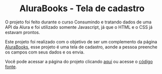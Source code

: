 <h1 align = "center">AluraBooks - Tela de cadastro</h1>

<p>O projeto foi feito durante o curso Consumindo e tratando dados de uma API da Alura e foi utilizado somente Javascript, já que o HTML e o CSS já estavam prontos.</p> 
<p>Este projeto foi realizado com o objetivo de ser um complemento da página <a href="https://alura-books-sable.vercel.app/">AluraBooks</a>, esse projeto é uma tela de cadastro, aonde a pessoa preenche os campos com seus dados e os envia.</p>

Você pode acessar a página do projeto clicando <a href="https://alura-books-cadastro-five.vercel.app/">aqui</a> ou acesse o <a href="https://github.com/EricArimura/AluraBooks-Cadastro">código fonte</a>.
